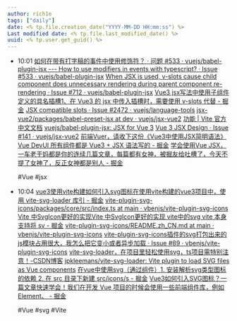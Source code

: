 ```yaml
---
author: rich1e
tags: ["daily"]
date: <% tp.file.creation_date("YYYY-MM-DD HH:mm:ss") %>
Last modified date: <% tp.file.last_modified_date() %>
uuid: <% tp.user.get_guid() %>
---
```


- 10:01 
  [如何在带有打字稿的事件中使用修饰符？ · 问题 #533 · vuejs/babel-plugin-jsx --- How to use modifiers in events with typescript? · Issue #533 · vuejs/babel-plugin-jsx](https://github.com/vuejs/babel-plugin-jsx/issues/533)
  [When JSX is used, v-slots cause child component does unnecessary rendering during parent component re-rendering · Issue #712 · vuejs/babel-plugin-jsx](https://github.com/vuejs/babel-plugin-jsx/issues/712)
  [Vue3 jsx写法中使用子组件定义的具名插槽1、在 Vue3 的 jsx 中传入插槽时，需要使用 v-slots 代替 - 掘金](https://juejin.cn/post/7337989768637267995)
  [JSX compatible slots · Issue #2472 · vuejs/language-tools](https://github.com/vuejs/language-tools/issues/2472)
  [jsx-vue2/packages/babel-preset-jsx at dev · vuejs/jsx-vue2](https://github.com/vuejs/jsx-vue2/tree/dev/packages/babel-preset-jsx)
  [功能 | Vite 官方中文文档](https://cn.vite.dev/guide/features.html#jsx)
  [vuejs/babel-plugin-jsx: JSX for Vue 3](https://github.com/vuejs/babel-plugin-jsx)
  [Vue 3 JSX Design · Issue #141 · vuejs/jsx-vue2](https://github.com/vuejs/jsx-vue2/issues/141)
  [前端Vuer，请收下这份《Vue3中使用JSX简明语法》Vue DevUI 所有组件都是 Vue3 + JSX 语法写的 - 掘金](https://juejin.cn/post/7114063575122984973?searchId=202412041044521A4E121461A622665BC5)
  [学会使用Vue JSX，一车老干妈都是你的连续几篇文章，每篇都有女神，被掘友给吐槽了，今天不提了女神了，反正女神都是别人 - 掘金](https://juejin.cn/post/6846687590704381959?searchId=202412041044521A4E121461A622665BC5)
  
  #Vue #jsx
- 10:04 
  [vue3使用vite构建如何引入svg图标在使用vite构建的vue3项目中，使用 vite-svg-loader 库引 - 掘金](https://juejin.cn/post/7312330198900555791)
  [vite-plugin-svg-icons/packages/core/src/index.ts at main · vbenjs/vite-plugin-svg-icons](https://github.com/vbenjs/vite-plugin-svg-icons/blob/main/packages/core/src/index.ts)
  [Vite 中SvgIcon更好的实现Vite 中SvgIcon更好的实现 vite中的svg vite 本身支持将 sv - 掘金](https://juejin.cn/post/7350478703316664360)
  [vite-plugin-svg-icons/README.zh_CN.md at main · vbenjs/vite-plugin-svg-icons](https://github.com/vbenjs/vite-plugin-svg-icons/blob/main/README.zh_CN.md)
  [vite-plugin-svg-icons插件的svg打包出来的js模块占用很大，我怎么把它变小或者异步加载 · Issue #89 · vbenjs/vite-plugin-svg-icons](https://github.com/vbenjs/vite-plugin-svg-icons/issues/89)
  [vite-svg-loader，在项目里轻松使用svg，ts项目需特别注意！-CSDN博客](https://blog.csdn.net/weixin_42373175/article/details/130486737)
  [jpkleemans/vite-svg-loader: Vite plugin to load SVG files as Vue components](https://github.com/jpkleemans/vite-svg-loader)
  [在vue中使用svg（通过组件）1. 安装解析svg类型图标的依赖 2. 在 src 目录下新建 src/icons/s - 掘金](https://juejin.cn/post/7257048132063313976)
  [Vue3如何引入SVG图标？一篇文章快速学会！我们在开发 Vue 项目的时候会使用一些前端组件库，例如 Element、 - 掘金](https://juejin.cn/post/7408797826019704883)
  
  #Vue #svg #Vite  